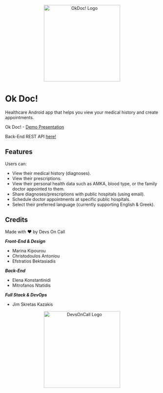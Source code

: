 <p align="center">
  <img src="https://res.cloudinary.com/devsoncall/image/upload/v1634938051/okdoc-logo.png" alt="OkDoc! Logo" width="250" height="250">
</p>

# Ok Doc!

Healthcare Android app that helps you view your medical history and create appointments.

Ok Doc! - [Demo Presentation](https://youtu.be/cmERkzFrh9M)

Back-End REST API [here!](https://github.com/Devs-On-Call/okdoc-backend) 

## Features

Users can:
- View their medical history (diagnoses).
- View their prescriptions.
- View their personal health data such as AMKA, blood type, or the family doctor appointed to them.
- Share diagnoses/prescriptions with public hospitals (using email).
- Schedule doctor appointments at specific public hospitals.
- Select their preferred language (currently supporting English & Greek).

## Credits

Made with ♥ by Devs On Call

***Front-End &amp; Design***

- Marina Kipourou
- Christodoulos Antoniou
- Efstratios Bektasiadis

***Back-End***

- Elena Konstantinidi
- Mitrofanos Ntatidis

***Full Stack &amp; DevOps***

- Jim Skretas Kazakis

<p align="center">
  <img src="https://res.cloudinary.com/devsoncall/image/upload/v1634938059/devsoncall-logo.png" alt="DevsOnCall Logo" width="250" height="250">
</p>
